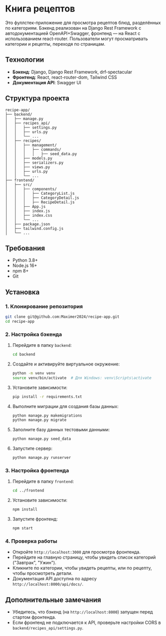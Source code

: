 # Книга рецептов

Это фуллстек-приложение для просмотра рецептов блюд, разделённых по категориям. Бэкенд реализован на Django Rest Framework с автодокументацией OpenAPI+Swagger, фронтенд — на React с использованием react-router. Пользователи могут просматривать категории и рецепты, переходя по страницам.

## Технологии
- **Бэкенд**: Django, Django Rest Framework, drf-spectacular
- **Фронтенд**: React, react-router-dom, Tailwind CSS
- **Документация API**: Swagger UI

## Структура проекта
```
recipe-app/
├── backend/
│   ├── manage.py
│   ├── recipes_api/
│   │   ├── settings.py
│   │   ├── urls.py
│   │   └── ...
│   ├── recipes/
│   │   ├── management/
│   │   │   ├── commands/
│   │   │   │   ├── seed_data.py
│   │   ├── models.py
│   │   ├── serializers.py
│   │   ├── views.py
│   │   ├── urls.py
│   │   └── ...
├── frontend/
│   ├── src/
│   │   ├── components/
│   │   │   ├── CategoryList.js
│   │   │   ├── CategoryDetail.js
│   │   │   ├── RecipeDetail.js
│   │   ├── App.js
│   │   ├── index.js
│   │   ├── index.css
│   │   └── ...
│   ├── package.json
│   ├── tailwind.config.js
│   └── ...
```

## Требования
- Python 3.8+
- Node.js 16+
- npm 8+
- Git

## Установка

### 1. Клонирование репозитория
```bash
git clone git@github.com:Maximer2024/recipe-app.git
cd recipe-app
```

### 2. Настройка бэкенда
1. Перейдите в папку `backend`:
   ```bash
   cd backend
   ```
2. Создайте и активируйте виртуальное окружение:
   ```bash
   python -m venv venv
   source venv/bin/activate  # Для Windows: venv\Scripts\activate
   ```
3. Установите зависимости:
   ```bash
   pip install -r requirements.txt
   ```
4. Выполните миграции для создания базы данных:
   ```bash
   python manage.py makemigrations
   python manage.py migrate
   ```
5. Заполните базу данных тестовыми данными:
   ```bash
   python manage.py seed_data
   ```
6. Запустите сервер:
   ```bash
   python manage.py runserver
   ```

### 3. Настройка фронтенда
1. Перейдите в папку `frontend`:
   ```bash
   cd ../frontend
   ```
2. Установите зависимости:
   ```bash
   npm install
   ```
3. Запустите фронтенд:
   ```bash
   npm start
   ```

### 4. Проверка работы
- Откройте `http://localhost:3000` для просмотра фронтенда.
- Перейдите на главную страницу, чтобы увидеть список категорий ("Завтрак", "Ужин").
- Кликните по категории, чтобы увидеть рецепты, или по рецепту, чтобы просмотреть детали.
- Документация API доступна по адресу `http://localhost:8000/api/docs/`.

## Дополнительные замечания
- Убедитесь, что бэкенд (на `http://localhost:8000`) запущен перед стартом фронтенда.
- Если фронтенд не подключается к API, проверьте настройки CORS в `backend/recipes_api/settings.py`.
